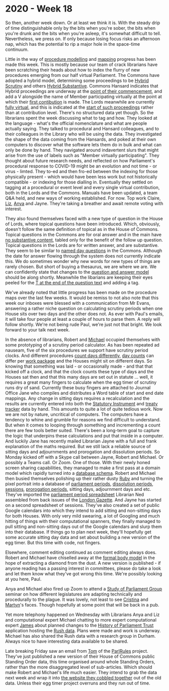# 2020 - Week 18

So then, another week down. Or at least we think it is. With the steady drip of time distinguishable only by the bits when you're sober, the bits when you're drunk and the bits when you're asleep, it's somewhat difficult to tell. Nevertheless, we press on. If only because losing focus risks an afternoon nap, which has the potential to rip a major hole in the space-time continuum. 

Little in the way of [procedure modelling](https://ukparliament.github.io/ontologies/procedure/procedure-ontology.html) and [mapping](https://ukparliament.github.io/ontologies/procedure/procedure-ontology.html#maps) progress has been made this week. This is mostly because our team of crack librarians have been scratching their heads about how to index the flurry of new procedures emerging from our half virtual Parliament. The Commons have adopted a hybrid model, determining some proceedings to be [Hybrid Scrutiny](https://publications.parliament.uk/pa/cm5801/cmagenda/ob200421.htm#20200421-2) and others [Hybrid Substantive](https://publications.parliament.uk/pa/cm5801/cmagenda/ob200422.htm#20200422-10). Commons Hansard indicates that Hybrid proceedings are underway at the [point of their commencement](https://hansard.parliament.uk/Commons/2020-04-29/debates/304279cc-f878-4926-b74c-814844abd94b/CommonsChamber), and add a V alongside the name of Member participating virtually at the point at which their [first contibution](https://hansard.parliament.uk/Commons/2020-04-29/debates/F392AA3C-F1D7-4FD4-B2AC-C0E3A6FC0E7B/FireSafetyBill) is made. The Lords meanwhile are currently [fully virtual](https://lordsbusiness.parliament.uk/ItemOfBusiness?itemOfBusinessId=74482&sectionId=40&businessPaperDate=2020-04-21), and this is indicated at the [start of such proceedings](https://hansard.parliament.uk/Lords/2020-04-22/debates/81CF4466-3261-4A1F-993A-D7AF7F140EFD/ArrangementOfBusiness) rather than at contribution level. There's no structured data yet though. So the librarians spent the week discussing what to tag and how. They looked at the language - what's the official nomenclature and what are people actually saying. They talked to procedural and Hansard colleagues, and to their colleagues in the Library who will be using the data. They investigated the shape of the data coming from the Hansards, and poked at their own computers to discover what the software lets them do in bulk and what can only be done by hand. They navigated around indavertent slurs that might arise from the use of labels such as "Member virtually participating". They thought about future research needs, and reflected on how Parliament's procedural response to COVID-19 might be an evolution and not time - or virus - limted. They to-ed and then fro-ed between the indexing for those physically present - which would have been less work but not historically compatible - or indexing for those dialling in. Eventually they settled on tagging at a procedural or event level and every single virtual contribution, both in the Lords and the Commons. Manuals have been updated, a team Q&A held, and new ways of working established. For now. Top work Claire, [Liz](https://twitter.com/greensideknits), [Anya](https://twitter.com/bitten_)  and Jayne. They're taking a breather and await remote voting with interest.

They also found themselves faced with a new type of question in the House of Lords, where topical questions have been introduced. Which, obviously, doesn't follow the same definition of topical as in the House of Commons. Topical questions in the Commons are for oral answer and in the main have [no substantive content](https://ukparliament.github.io/ontologies/question-and-answer/question-and-answer-ontology.html#d4e435), tabled only for the benefit of the follow up question. Topical questions in the Lords are for written answer, and are substantive. They seem to be similar to [named day questions](https://www.parliament.uk/site-information/glossary/named-day-questions/) in the Commons. Although the date for answer flowing through the system does not currently indicate this. We do sometimes wonder why new words for new types of things are rarely chosen. But short of buying a thesaurus, we are where we are. We can confidently state that changes to the [question and answer model](https://ukparliament.github.io/ontologies/question-and-answer/question-and-answer-ontology.html) should be along shortly. Meanwhile the libarians are keeping their eyes peeled for the [T at the end of the question text](https://www.parliament.uk/written-questions-answers-statements/written-question/lords/2020-04-28/HL3626) and adding a tag.

We've already noted that little progress has been made on the procedure maps over the last few weeks. It would be remiss to not also note that this week our inboxes were blessed with a communication from Mr Evans, answering a rather niche question on calculating scrutiny periods when one House sits over two days and the other does not. As ever with Paul's emails, it will take four people at least a couple of hours to parse them. A reply will follow shortly. We're not being rude Paul, we're just not that bright. We look forward to your talk next week.

In the absence of librarians, Robert and [Michael](https://twitter.com/fantasticlife) occupied themselves with some prototyping of a scrutiny period calculator. As has been repeated ad nauseam, five of the six procedures we support have scrutiny period clocks. And different procedures [count days differently](https://ukparliament.github.io/ontologies/legislation/legislation-ontology.html#d4e519), [day counts](https://ukparliament.github.io/ontologies/legislation/legislation-ontology.html#d4e506) can differ per [work package](https://ukparliament.github.io/ontologies/procedure/procedure-ontology.html#d4e259) and the Houses might sit on different days. So knowing that something was laid - or occasionally made - and that that kicked off a clock, and that the clock counts these type of days and the Houses sat then and that this many days are set out in statute ... well, it requires a great many fingers to calculate when the egg timer of scrutiny runs dry of sand. Currently these busy fingers are attached to Journal Office Jane who compiles and distributes a Word table of start and end date mappings. Any change in sitting days requires a recalculation and the results are currently entered into both the [Statutory Instrument](https://statutoryinstruments.parliament.uk/) and [treaty tracker](https://treaties.parliament.uk/) data by hand. This amounts to quite a lot of quite tedious work. Now we are not by nature, uncritical of computers. The computers have a tendency to whine and grumble for reasons we find difficult to understand. But when it comes to looping through something and incrementing a count there are few tools better suited. There's been a long-term goal to capture the logic that underpins these calculations and put that inside in a computer. And luckily Jane has recently mailed Librarian Jayne with a full and frank explanation of the maths required. But we still lack a reliable source of sitting days and adjournments and prorogation and dissolution periods. So Monday kicked off with a Skype call between Jayne, Robert and Michael. Or possibly a Teams call. Or Zoom. One of those. With their newly honed screen sharing capabilities, they managed to make a first pass at a domain model which rapidly turned into a [database schema](http://parliament-calendar.herokuapp.com/schema.png). Robert and Michael then busied themselves polishing up their rather dusty [Ruby](https://en.wikipedia.org/wiki/Ruby_(programming_language)) and turning the pixel portrait into a database of [parliament periods](http://parliament-calendar.herokuapp.com/parliament-periods), [dissolution periods](http://parliament-calendar.herokuapp.com/dissolution-periods), [sessions](http://parliament-calendar.herokuapp.com/sessions), [prorogation periods](http://parliament-calendar.herokuapp.com/prorogation-periods), sitting days, adjournment days and etc. They've imported the [parliament period spreadsheet](https://docs.google.com/spreadsheets/d/1e3AnQebAO5ug-Pc_0qDq9KkyZiy0dRhJMvm0lRRJOXk/edit#gid=0) Librarian Ned assembled from back issues of the [London Gazette](https://www.thegazette.co.uk/). And Jayne has started on a second spreadsheet of sessions. They've also created a set of public Google calendars into which they intend to add sitting and non-sitting days for both Houses. With only very mild swearing, a lot of Googling and much hitting of things with their computational spanners, they finally managed to pull sitting and non-sitting days out of the Google calendars and slurp them into their database. If things go to plan next week, they'll hopefully get some accurate sitting day data and set about building a new version of the egg timer. But this time with code, not fingers.

Elsewhere, comment editing continued as comment editing always does. Robert and Michael have chiselled away at the [formal body model](https://ukparliament.github.io/ontologies/formal-body/formal-body-ontology.html) in the hope of extracting a diamond from the dust. A new version is published - if anyone reading has a passing interest in committees, please do take a look and let them know what they've got wrong this time. We're possibly looking at you here, Paul.

Anya and Michael also fired up Zoom to attend a [Study of Parliament Group](http://www.studyofparliament.org.uk/) seminar on how different legislatures are adapting technically and procedurally to the plague. It was lovely, not least to see [Cristina](https://twitter.com/estrangeirada) and [Martyn](https://twitter.com/martynpatrick)'s faces. Though hopefully at some point that will be back in a pub.

Yet more telephony happened on Wednesday with Librarians Anya and Liz and computational expert Michael chatting to more expert computational expert [James](https://twitter.com/jamesjefferies) about planned changes to the [History of Parliament Trust](https://www.historyofparliamentonline.org/) application hosting the [Rush data](https://membersafter1832.historyofparliamentonline.org/). Plans were made and work is underway. Michael has also shared the Rush data with a research group in Durham. Always nice to have interesting data available to be shared.

Late breaking Friday saw an email from [Tom](https://twitter.com/tomgfleming) of the [ParlRules](https://parlrulesdata.org/) project. They've just published a new version of their House of Commons public Standing Order data, this time organised around whole Standing Orders, rather than the more disaggregated level of sub-articles. Which should make Robert and Michael's life much easier. They intend to grab the data next week and wrap it into [the website they cobbled together](http://standing-orders.herokuapp.com/) out of the old data. Unless their egg timer project overruns and they run out of time.







